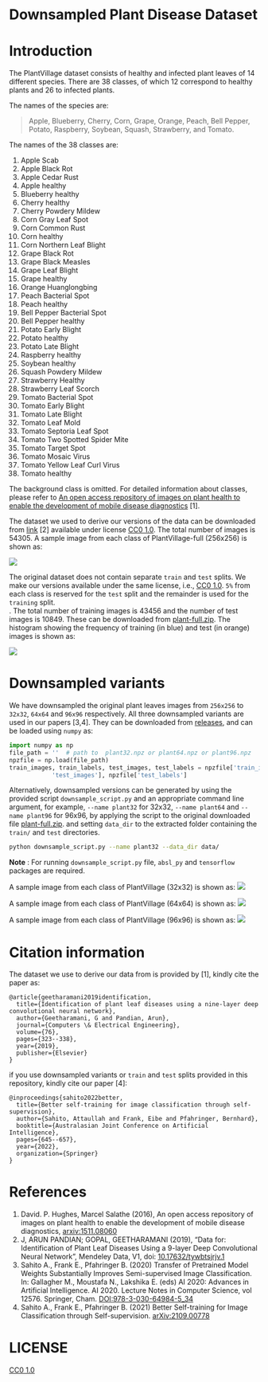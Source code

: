 # Downsampled Plant Disease Dataset

# Introduction
The PlantVillage dataset consists of healthy and
infected plant leaves of 14 different species. There are 38 classes, of which
12 correspond to healthy plants and 26 to infected plants.

The names of the species are:
>Apple, Blueberry, Cherry, Corn, Grape, Orange, Peach, Bell Pepper, Potato, Raspberry, Soybean, Squash, Strawberry, and Tomato.

The names of the 38 classes are:

1. Apple Scab
2. Apple Black Rot
3. Apple Cedar Rust
4. Apple healthy
5. Blueberry healthy
6. Cherry healthy
7. Cherry Powdery Mildew
8. Corn Gray Leaf Spot
9. Corn Common Rust
10. Corn healthy
11. Corn Northern Leaf Blight
12. Grape Black Rot
13. Grape Black Measles
14. Grape Leaf Blight
15. Grape healthy
16. Orange Huanglongbing
17. Peach Bacterial Spot
18. Peach healthy
19. Bell Pepper Bacterial Spot
20. Bell Pepper healthy
21. Potato Early Blight
22. Potato healthy
23. Potato Late Blight
24. Raspberry healthy
25. Soybean healthy
26. Squash Powdery Mildew
27. Strawberry Healthy
28. Strawberry Leaf Scorch
29. Tomato Bacterial Spot
30. Tomato Early Blight
31. Tomato Late Blight
32. Tomato Leaf Mold
33. Tomato Septoria Leaf Spot
34. Tomato Two Spotted Spider Mite
35. Tomato Target Spot
36. Tomato Mosaic Virus
37. Tomato Yellow Leaf Curl Virus
38. Tomato healthy

The background class is omitted. For detailed information about classes, please refer to [An open access repository of images on plant health to enable the development of mobile disease diagnostics](https://arxiv.org/abs/1511.08060) [1].

The dataset we used to derive our versions of the data can be downloaded from [link](https://data.mendeley.com/datasets/tywbtsjrjv/1) [2] available under license [CC0 1.0](LICENSE). The total number of images is 54305. A sample image from each class of PlantVillage-full (256x256) is shown as:

![](imgs/plant256.png)

The original dataset does not contain separate `train` and `test` splits. We make our versions available under the same license, i.e., [CC0 1.0](LICENSE). `5%` from each class is reserved for the `test` split and the remainder is used for the `training` split.  
. The total number of training images is 43456 and the number of test images is 10849. These can be downloaded from 
[plant-full.zip](https://github.com/attaullah/downsampled-plant-disease-dataset/releases).
The histogram showing the frequency of training (in blue) and test (in orange) images is shown as:

![](imgs/plant-labels-histogram.png)


# Downsampled variants
We have downsampled the original plant leaves images from `256x256` to `32x32`, `64x64` and `96x96` respectively. 
All three downsampled variants are used in our papers [3,4]. 
They can be downloaded 
from [releases](https://github.com/attaullah/downsampled-plant-disease-dataset/releases), and can be loaded using `numpy` as:

```python
import numpy as np
file_path = ''  # path to  plant32.npz or plant64.npz or plant96.npz 
npzfile = np.load(file_path)
train_images, train_labels, test_images, test_labels = npzfile['train_images'], npzfile['train_labels'], npzfile[
            'test_images'], npzfile['test_labels']
```

Alternatively, downsampled versions can be generated by using the provided script `downsample_script.py` and an appropriate command line argument, for example, `--name plant32` for 32x32, `--name plant64` and `--name plant96` for 96x96,
by applying the script to the original downloaded file [plant-full.zip](https://github.com/attaullah/downsampled-plant-disease-dataset/releases).
 and setting `data_dir` to the extracted folder containing the `train/` and `test` directories.
```bash
python downsample_script.py --name plant32 --data_dir data/
```
**Note** : For running `downsample_script.py` file,  `absl_py` and `tensorflow` packages are required.

A sample image from each class of PlantVillage (32x32) is shown as:
![](imgs/plant32.png)

A sample image from each class of PlantVillage (64x64) is shown as:
![](imgs/plant64.png)

A sample image from each class of PlantVillage (96x96) is shown as:
![](imgs/plant96.png)


# Citation information
The dataset we use to derive our data from is provided by [1], kindly cite the paper as:
```
@article{geetharamani2019identification,
  title={Identification of plant leaf diseases using a nine-layer deep convolutional neural network},
  author={Geetharamani, G and Pandian, Arun},
  journal={Computers \& Electrical Engineering},
  volume={76},
  pages={323--338},
  year={2019},
  publisher={Elsevier}
}
```
if you use downsampled variants or `train` and `test` splits provided in this repository, kindly cite our paper [4]:
```
@inproceedings{sahito2022better,
  title={Better self-training for image classification through self-supervision},
  author={Sahito, Attaullah and Frank, Eibe and Pfahringer, Bernhard},
  booktitle={Australasian Joint Conference on Artificial Intelligence},
  pages={645--657},
  year={2022},
  organization={Springer}
}
```

# References
1. David. P. Hughes, Marcel Salathe (2016), An open access repository of images on plant health to enable the development of mobile disease diagnostics, [arxiv:1511.08060](https://arxiv.org/abs/1511.08060)
2. J, ARUN PANDIAN; GOPAL, GEETHARAMANI (2019), “Data for: Identification of Plant Leaf Diseases Using a 9-layer Deep Convolutional Neural Network”, Mendeley Data, V1, doi: [10.17632/tywbtsjrjv.1](https://www.sciencedirect.com/science/article/abs/pii/S0045790619300023?via%3Dihub#!)
3. Sahito A., Frank E., Pfahringer B. (2020) Transfer of Pretrained Model Weights Substantially Improves Semi-supervised Image Classification. In: Gallagher M., Moustafa N., Lakshika E. (eds) AI 2020: Advances in Artificial Intelligence. AI 2020. Lecture Notes in Computer Science, vol 12576. Springer, Cham. [DOI:978-3-030-64984-5_34](https://doi.org/10.1007/978-3-030-64984-5_34)
4. Sahito A., Frank E., Pfahringer B. (2021) Better Self-training for Image Classification through Self-supervision. 	[arXiv:2109.00778](https://arxiv.org/abs/2109.00778)
 
 # LICENSE
 [CC0 1.0](LICENSE)
